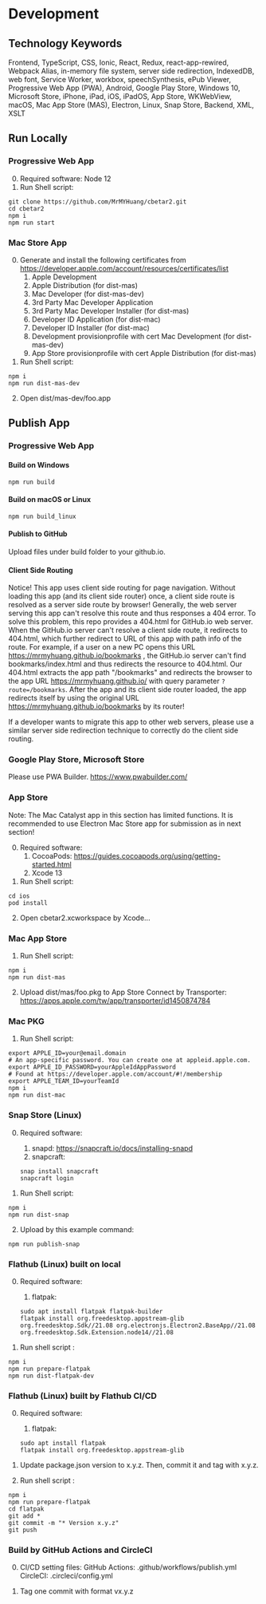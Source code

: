 # Development

## Technology Keywords
Frontend, TypeScript, CSS, Ionic, React, Redux, react-app-rewired, Webpack Alias, in-memory file system, server side redirection, IndexedDB, web font, Service Worker, workbox, speechSynthesis, ePub Viewer, Progressive Web App (PWA), Android, Google Play Store, Windows 10, Microsoft Store, iPhone, iPad, iOS, iPadOS, App Store, WKWebView, macOS, Mac App Store (MAS), Electron, Linux, Snap Store, Backend, XML, XSLT

## Run Locally
### Progressive Web App
0. Required software: Node 12
1. Run Shell script:
```
git clone https://github.com/MrMYHuang/cbetar2.git
cd cbetar2
npm i
npm run start
```

### Mac Store App
0. Generate and install the following certificates from https://developer.apple.com/account/resources/certificates/list
   1. Apple Development
   2. Apple Distribution (for dist-mas)
   3. Mac Developer (for dist-mas-dev)
   4. 3rd Party Mac Developer Application
   5. 3rd Party Mac Developer Installer (for dist-mas)
   6. Developer ID Application (for dist-mac)
   7. Developer ID Installer (for dist-mac)
   8. Development provisionprofile with cert Mac Development (for dist-mas-dev)
   9. App Store provisionprofile with cert Apple Distribution (for dist-mas)
1. Run Shell script:
```
npm i
npm run dist-mas-dev
```
2. Open dist/mas-dev/foo.app

## Publish App
### Progressive Web App
#### Build on Windows
```
npm run build
```
#### Build on macOS or Linux
```
npm run build_linux
```
#### Publish to GitHub
Upload files under build folder to your github.io.

#### Client Side Routing
Notice! This app uses client side routing for page navigation. Without loading this app (and its client side router) once, a client side route is resolved as a server side route by browser! Generally, the web server serving this app can't resolve this route and thus responses a 404 error. To solve this problem, this repo provides a 404.html for GitHub.io web server. When the GitHub.io server can't resolve a client side route, it redirects to 404.html, which further redirect to URL of this app with path info of the route. For example, if a user on a new PC opens this URL
https://mrmyhuang.github.io/bookmarks
, the GitHub.io server can't find bookmarks/index.html and thus redirects the resource to 404.html. Our 404.html extracts the app path "/bookmarks" and redirects the browser to the app URL https://mrmyhuang.github.io/ with query parameter `?route=/bookmarks`. After the app and its client side router loaded, the app redirects itself by using the original URL https://mrmyhuang.github.io/bookmarks by its router!

If a developer wants to migrate this app to other web servers, please use a similar server side redirection technique to correctly do the client side routing.

### Google Play Store, Microsoft Store
Please use PWA Builder.
https://www.pwabuilder.com/

### App Store
Note: The Mac Catalyst app in this section has limited functions. It is recommended to use Electron Mac Store app for submission as in next section!

0. Required software:
    1. CocoaPods: https://guides.cocoapods.org/using/getting-started.html
    2. Xcode 13
1. Run Shell script:
```
cd ios
pod install
```
2. Open cbetar2.xcworkspace by Xcode...

### Mac App Store
1. Run Shell script:
```
npm i
npm run dist-mas
```
2. Upload dist/mas/foo.pkg to App Store Connect by Transporter:
https://apps.apple.com/tw/app/transporter/id1450874784

### Mac PKG
1. Run Shell script:
```
export APPLE_ID=your@email.domain
# An app-specific password. You can create one at appleid.apple.com.
export APPLE_ID_PASSWORD=yourAppleIdAppPassword
# Found at https://developer.apple.com/account/#!/membership
export APPLE_TEAM_ID=yourTeamId
npm i
npm run dist-mac
```

### Snap Store (Linux)
0. Required software:
    1. snapd: https://snapcraft.io/docs/installing-snapd
    2. snapcraft:
    ```
    snap install snapcraft
    snapcraft login
    ```

1. Run Shell script:
```
npm i
npm run dist-snap
```
2. Upload by this example command:
```
npm run publish-snap
```

### Flathub (Linux) built on local
0. Required software:
    1. flatpak:
    ```
    sudo apt install flatpak flatpak-builder
    flatpak install org.freedesktop.appstream-glib org.freedesktop.Sdk//21.08 org.electronjs.Electron2.BaseApp//21.08 org.freedesktop.Sdk.Extension.node14//21.08
    ```

1. Run shell script :
```
npm i
npm run prepare-flatpak
npm run dist-flatpak-dev
```

### Flathub (Linux) built by Flathub CI/CD
0. Required software:
    1. flatpak:
    ```
    sudo apt install flatpak
    flatpak install org.freedesktop.appstream-glib
    ```

1. Update package.json version to x.y.z. Then, commit it and tag with x.y.z.

2. Run shell script :
```
npm i
npm run prepare-flatpak
cd flatpak
git add *
git commit -m "* Version x.y.z"
git push
```

### Build by GitHub Actions and CircleCI
0. CI/CD setting files:
    GitHub Actions: .github/workflows/publish.yml
    CircleCI: .circleci/config.yml

1. Tag one commit with format vx.y.z